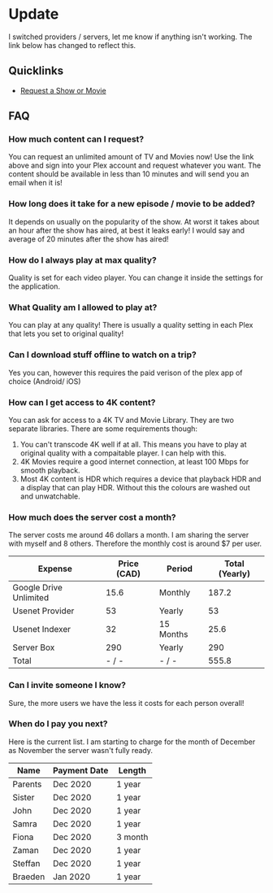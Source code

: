 # Update
I switched providers / servers, let me know if anything isn't working. The link below has changed to reflect this.

## Quicklinks
* [Request a Show or Movie](https://qinsignificance.lw850.usbx.me/ombi)

## FAQ

### How much content can I request?
You can request an unlimited amount of TV and Movies now! Use the link above and sign into your Plex account and request whatever you want. The content should be available in less than 10 minutes and will send you an email when it is!

### How long does it take for a new episode / movie to be added?
It depends on usually on the popularity of the show. At worst it takes about an hour after the show has aired, at best it leaks early! I would say and average of 20 minutes after the show has aired!

### How do I always play at max quality?
Quality is set for each video player. You can change it inside the settings for the application.

### What Quality am I allowed to play at?
You can play at any quality! There is usually a quality setting in each Plex that lets you set to original quality!

### Can I download stuff offline to watch on a trip?
Yes you can, however this requires the paid verison of the plex app of choice (Android/ iOS)

### How can I get access to 4K content?
You can ask for access to a 4K TV and Movie Library. They are two separate libraries. There are some requirements though:
1. You can't transcode 4K well if at all. This means you have to play at original quality with a compaitable player. I can help with this.
2. 4K Movies require a good internet connection, at least 100 Mbps for smooth playback.
3. Most 4K content is HDR which requires a device that playback HDR and a display that can play HDR. Without this the colours are washed out and unwatchable.

### How much does the server cost a month?
The server costs me around 46 dollars a month. I am sharing the server with myself and 8 others.
Therefore the monthly cost is around $7 per user.

| Expense                | Price (CAD) | Period    | Total (Yearly) |
|------------------------|-------------|-----------|----------------|
| Google Drive Unlimited | 15.6        | Monthly   |          187.2 |
| Usenet Provider        | 53          | Yearly    |             53 |
| Usenet Indexer         | 32          | 15 Months |           25.6 |
| Server Box             | 290         | Yearly    |            290 |
| Total                  | - / -       | - / -     |          555.8 |

### Can I invite someone I know?
Sure, the more users we have the less it costs for each person overall!

### When do I pay you next?
Here is the current list. I am starting to charge for the month of December as November the server wasn't fully ready. 

| Name    | Payment Date | Length  |
|---------|--------------|---------|
| Parents | Dec 2020     | 1 year  |
| Sister  | Dec 2020     | 1 year  |
| John    | Dec 2020     | 1 year  |
| Samra   | Dec 2020     | 1 year  |
| Fiona   | Dec 2020     | 3 month |
| Zaman   | Dec 2020     | 1 year  |
| Steffan | Dec 2020     | 1 year  |
| Braeden | Jan 2020     | 1 year  |
